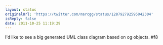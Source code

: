 ```yaml
---
layout: status
originalUrl: 'https://twitter.com/marcgg/status/128792792595042304'
isReply: false
date: 2011-10-25 11:19:29
---
```


I'd like to see a big generated UML class diagram based on og objects. #f8
